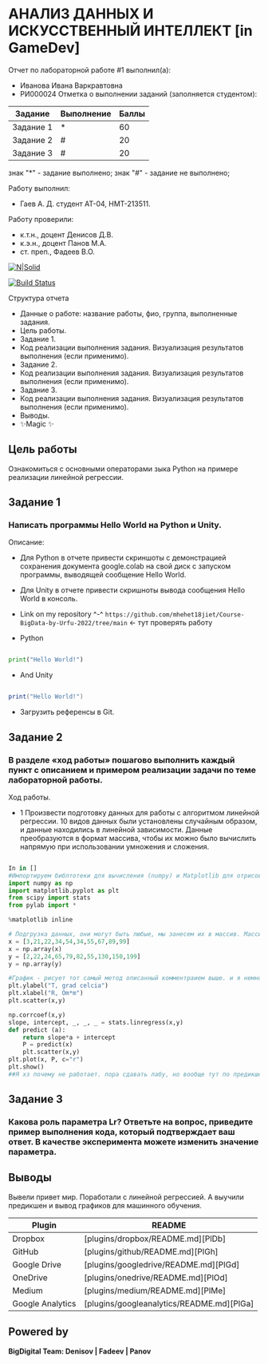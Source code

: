 # АНАЛИЗ ДАННЫХ И ИСКУССТВЕННЫЙ ИНТЕЛЛЕКТ [in GameDev]
Отчет по лабораторной работе #1 выполнил(а):
- Иванова Ивана Варкравтовна
- РИ000024
Отметка о выполнении заданий (заполняется студентом):

| Задание | Выполнение | Баллы |
| ------ | ------ | ------ |
| Задание 1 | * | 60 |
| Задание 2 | # | 20 |
| Задание 3 | # | 20 |

знак "*" - задание выполнено; знак "#" - задание не выполнено;

Работу выполнил:
- Гаев А. Д. студент АТ-04, НМТ-213511.

Работу проверили:
- к.т.н., доцент Денисов Д.В.
- к.э.н., доцент Панов М.А.
- ст. преп., Фадеев В.О.

[![N|Solid](https://cldup.com/dTxpPi9lDf.thumb.png)](https://nodesource.com/products/nsolid)

[![Build Status](https://travis-ci.org/joemccann/dillinger.svg?branch=master)](https://travis-ci.org/joemccann/dillinger)

Структура отчета

- Данные о работе: название работы, фио, группа, выполненные задания.
- Цель работы.
- Задание 1.
- Код реализации выполнения задания. Визуализация результатов выполнения (если применимо).
- Задание 2.
- Код реализации выполнения задания. Визуализация результатов выполнения (если применимо).
- Задание 3.
- Код реализации выполнения задания. Визуализация результатов выполнения (если применимо).
- Выводы.
- ✨Magic ✨

## Цель работы
Ознакомиться с основными операторами зыка Python на примере реализации линейной регрессии.

## Задание 1
### Написать программы Hello World на Python и Unity.
Описание:
 - Для Python в отчете привести скриншоты с демонстрацией сохранения
документа google.colab на свой диск с запуском программы, выводящей
сообщение Hello World.
- Для Unity в отчете привести скришноты вывода сообщения Hello
World в консоль.

- Link on my repository ^-^ `https://github.com/mhehet18jiet/Course-BigData-by-Urfu-2022/tree/main` <- тут проверять работу

- Python

```py

print("Hello World!")

```

- And Unity

```C#

print("Hello World!")

```

- Загрузить референсы в Git.


## Задание 2
### В разделе «ход работы» пошагово выполнить каждый пункт с описанием и примером реализации задачи по теме лабораторной работы.

Ход работы.

- 1 Произвести подготовку данных для работы с алгоритмом линейной
регрессии. 10 видов данных были установлены случайным образом, и
данные находились в линейной зависимости. Данные преобразуются в
формат массива, чтобы их можно было вычислить напрямую при
использовании умножения и сложения.

 
```py

In in []
#Импортируем библтотеки для вычисления (numpy) и Matplotlib для отрисовки графика
import numpy as np
import matplotlib.pyplot as plt
from scipy import stats
from pylab import *

%matplotlib inline

# Подгрузка данных, они могут быть любые, мы занесем их в массив. Массива создано два, тк у нас две оси. Можно сделать три и график будет трехмерным(поверхностью). Фактически метод scatter из пространства имен plt соединяет точки, координатами которых являются значения массива. 0y и 0x... Так далее пока массив не кончится. Можно сделать лабу по физике, но матлаб привычнее. И там тоже py синтаксис
x = [3,21,22,34,54,34,55,67,89,99]
x = np.array(x)
y = [2,22,24,65,79,82,55,130,150,199]
y = np.array(y)

#График - рисует тот самый метод описанный комментраием выше. и я немного поиграюсь с осями. Например зависимость выдуманного проводника от температуры, раз уж речь идет о физике и лабах по ней. Данные офк мы собрали на самой лабе.
plt.ylabel("T, grad celcia")
plt.xlabel("R, Om*m")
plt.scatter(x,y)

np.corrcoef(x,y)
slope, intercept, _, _, _ = stats.linregress(x,y)
def predict (a):
    return slope*a + intercept
    P = predict(x)
	plt.scatter(x,y)
plt.plot(x, P, c="r")
plt.show()
##Я хз почему не работает. пора сдавать лабу, но вообще тут по предикшену выстраивается линия выбирая средние значения и, есобвственно визуализирует линейную регрессию. 
```

## Задание 3
### Какова роль параметра Lr? Ответьте на вопрос, приведите пример выполнения кода, который подтверждает ваш ответ. В качестве эксперимента можете изменить значение параметра.



## Выводы

Вывели привет мир. Поработали с линейной регрессией. А выучили предикшен и вывод графиков для машинного обучения.

| Plugin | README |
| ------ | ------ |
| Dropbox | [plugins/dropbox/README.md][PlDb] |
| GitHub | [plugins/github/README.md][PlGh] |
| Google Drive | [plugins/googledrive/README.md][PlGd] |
| OneDrive | [plugins/onedrive/README.md][PlOd] |
| Medium | [plugins/medium/README.md][PlMe] |
| Google Analytics | [plugins/googleanalytics/README.md][PlGa] |

## Powered by

**BigDigital Team: Denisov | Fadeev | Panov**
